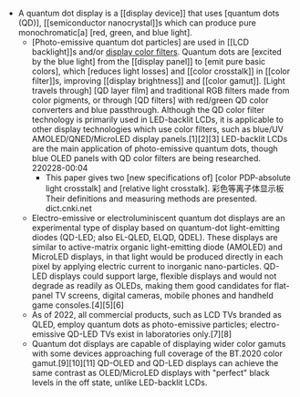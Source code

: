 - A quantum dot display is a [[display device]] that uses [quantum dots (QD)], [[semiconductor nanocrystal]]s which can produce pure monochromatic[a] [red, green, and blue light].
    - [Photo-emissive quantum dot particles] are used in [[LCD backlight]]s and/or [display color filters](((-R8XuSNhL))). Quantum dots are [excited by the blue light] from the [[display panel]] to [emit pure basic colors], which [reduces light losses] and [[color crosstalk]] in [[color filter]]s, improving [[display brightness]] and [[color gamut]]. [Light travels through] [QD layer film] and traditional RGB filters made from color pigments, or through [QD filters] with red/green QD color converters and blue passthrough. Although the QD color filter technology is primarily used in LED-backlit LCDs, it is applicable to other display technologies which use color filters, such as blue/UV AMOLED/QNED/MicroLED display panels.[1][2][3] LED-backlit LCDs are the main application of photo-emissive quantum dots, though blue OLED panels with QD color filters are being researched.
220228-00:04
        - This paper gives two [new specifications of] [color PDP-absolute light crosstalk] and [relative light crosstalk]. 彩色等离子体显示板 Their definitions and measuring methods are presented. dict.cnki.net
    - Electro-emissive or electroluminiscent quantum dot displays are an experimental type of display based on quantum-dot light-emitting diodes (QD-LED; also EL-QLED, ELQD, QDEL). These displays are similar to active-matrix organic light-emitting diode (AMOLED) and MicroLED displays, in that light would be produced directly in each pixel by applying electric current to inorganic nano-particles. QD-LED displays could support large, flexible displays and would not degrade as readily as OLEDs, making them good candidates for flat-panel TV screens, digital cameras, mobile phones and handheld game consoles.[4][5][6]
    - As of 2022, all commercial products, such as LCD TVs branded as QLED, employ quantum dots as photo-emissive particles; electro-emissive QD-LED TVs exist in laboratories only.[7][8]
    - Quantum dot displays are capable of displaying wider color gamuts with some devices approaching full coverage of the BT.2020 color gamut.[9][10][11] QD-OLED and QD-LED displays can achieve the same contrast as OLED/MicroLED displays with "perfect" black levels in the off state, unlike LED-backlit LCDs.
